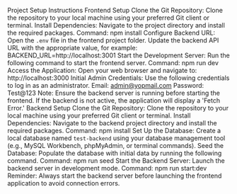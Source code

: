 Project Setup Instructions
Frontend Setup
Clone the Git Repository: Clone the repository to your local machine using your preferred Git client or terminal.
Install Dependencies: Navigate to the project directory and install the required packages.
Command: npm install
Configure Backend URL: Open the `.env` file in the frontend project folder. Update the backend API URL with the appropriate value, for example:
BACKEND_URL=http://localhost:3001
Start the Development Server: Run the following command to start the frontend server.
Command: npm run dev
Access the Application: Open your web browser and navigate to:
http://localhost:3000
Initial Admin Credentials: Use the following credentials to log in as an administrator.
Email: admin@yopmail.com
Password: Test@123
Note: Ensure the backend server is running before starting the frontend. If the backend is not active, the application will display a 'Fetch Error.'
Backend Setup
Clone the Git Repository: Clone the repository to your local machine using your preferred Git client or terminal.
Install Dependencies: Navigate to the backend project directory and install the required packages.
Command: npm install
Set Up the Database: Create a local database named `test-backend` using your database management tool (e.g., MySQL Workbench, phpMyAdmin, or terminal commands).
Seed the Database: Populate the database with initial data by running the following command.
Command: npm run seed
Start the Backend Server: Launch the backend server in development mode.
Command: npm run start:dev
Reminder: Always start the backend server before launching the frontend application to avoid connection errors.
